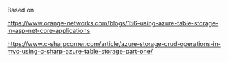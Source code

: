 ﻿Based on

https://www.orange-networks.com/blogs/156-using-azure-table-storage-in-asp-net-core-applications

https://www.c-sharpcorner.com/article/azure-storage-crud-operations-in-mvc-using-c-sharp-azure-table-storage-part-one/